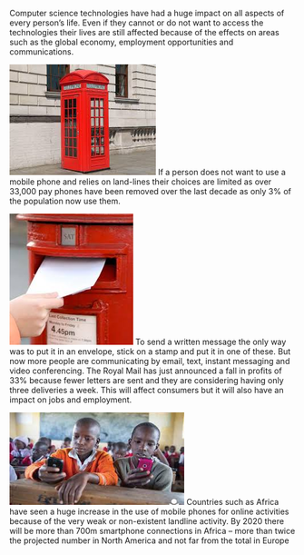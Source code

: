 Computer science technologies have had a huge impact on all aspects of every person’s life. Even if they cannot or do not want to access the technologies their lives are still affected because of the effects on areas such as the global economy, employment opportunities and communications. 

![](.guides/img/phonebox.png)
If a person does not want to use a mobile phone and relies on land-lines their choices are limited as over 33,000 pay phones have been removed over the last decade as only 3% of the population now use them.

![](.guides/img/letterbox.png)
To send a written message the only way was to put it in an envelope, stick on a stamp and put it in one of these.
But now more people are communicating by email, text, instant messaging and video conferencing.
The Royal Mail has just announced a fall in profits of 33% because fewer letters are sent and they are considering having only three deliveries a week.
This will affect consumers but it will also have an impact on jobs and employment.

![](.guides/img/students.png)
Countries such as Africa have seen a huge increase in the use of mobile phones for online activities because of the very weak or non-existent landline activity.
By 2020 there will be more than 700m smartphone connections in Africa – more than twice the projected number in North America and not far from the total in Europe